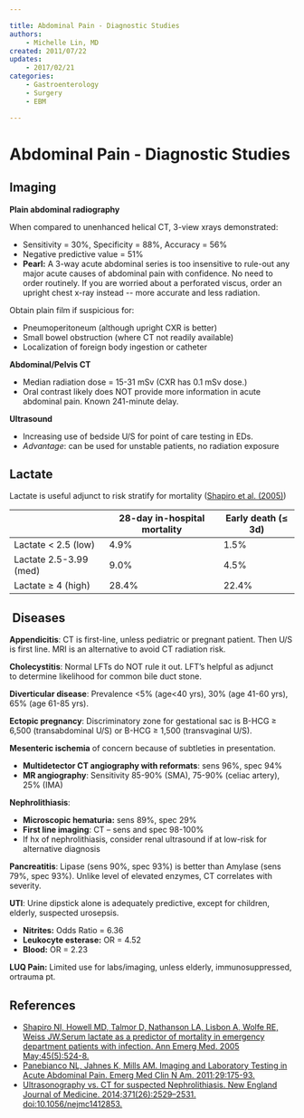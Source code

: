 ```yaml
---

title: Abdominal Pain - Diagnostic Studies
authors:
    - Michelle Lin, MD
created: 2011/07/22
updates:
    - 2017/02/21
categories:
    - Gastroenterology
    - Surgery
    - EBM

---
```


# Abdominal Pain - Diagnostic Studies

## Imaging

**Plain abdominal radiography**

When compared to unenhanced helical CT, 3-view xrays demonstrated:

-   Sensitivity = 30%, Specificity = 88%, Accuracy = 56%
-   Negative predictive value = 51%
-   **Pearl:** A 3-way acute abdominal series is too insensitive to rule-out any major acute causes of abdominal pain with confidence. No need to order routinely. If you are worried about a perforated viscus, order an upright chest x-ray instead -- more accurate and less radiation. 

Obtain plain film if suspicious for:

-   Pneumoperitoneum (although upright CXR is better)
-   Small bowel obstruction (where CT not readily available) 
-   Localization of foreign body ingestion or catheter

**Abdominal/Pelvis CT**

-   Median radiation dose = 15-31 mSv (CXR has 0.1 mSv dose.)
-   Oral contrast likely does NOT provide more information in acute abdominal pain. Known 241-minute delay.

**Ultrasound**

-   Increasing use of bedside U/S for point of care testing in EDs.
-   *Advantage*: can be used for unstable patients, no radiation exposure 

## Lactate

Lactate is useful adjunct to risk stratify for mortality ([Shapiro et al. (2005)](https://www.ncbi.nlm.nih.gov/pubmed/15855951))


|                        | 28-day in-hospital mortality | Early death (≤ 3d)       |
|------------------------|--------------------|-------------|
| Lactate &lt; 2.5 (low) | 4.9%               | 1.5%        |
| Lactate 2.5-3.99 (med) | 9.0%               | 4.5%        |
| Lactate ≥ 4 (high)     | 28.4%              | 22.4%       |

##  Diseases

**Appendicitis**: CT is first-line, unless pediatric or pregnant patient. Then U/S is first line. MRI is an alternative to avoid CT radiation risk.

**Cholecystitis**: Normal LFTs do NOT rule it out. LFT’s helpful as adjunct to determine likelihood for common bile duct stone.

**Diverticular disease**: Prevalence &lt;5% (age&lt;40 yrs), 30% (age 41-60 yrs), 65% (age 61-85 yrs).

**Ectopic pregnancy**: Discriminatory zone for gestational sac is B-HCG ≥ 6,500 (transabdominal U/S) or B-HCG ≥ 1,500 (transvaginal U/S).

**Mesenteric ischemia** of concern because of subtleties in presentation.
  -   **Multidetector CT angiography with reformats**: sens 96%, spec 94%
  -   **MR angiography**: Sensitivity 85-90% (SMA), 75-90% (celiac artery), 25% (IMA) 

**Nephrolithiasis**:
-   **Microscopic hematuria:** sens 89%, spec 29%
-   **First line imaging**: CT – sens and spec 98-100%
-   If hx of nephrolithiasis, consider renal ultrasound if at low-risk for alternative diagnosis

**Pancreatitis**: Lipase (sens 90%, spec 93%) is better than Amylase (sens 79%, spec 93%). Unlike level of elevated enzymes, CT correlates with severity.

**UTI**: Urine dipstick alone is adequately predictive, except for children, elderly, suspected urosepsis.
-   **Nitrites:** Odds Ratio = 6.36
-   **Leukocyte esterase:** OR = 4.52 
-   **Blood:** OR = 2.23

**LUQ Pain:** Limited use for labs/imaging, unless elderly, immunosuppressed, ortrauma pt.

## References

-   [Shapiro NI, Howell MD, Talmor D, Nathanson LA, Lisbon A, Wolfe RE, Weiss JW.Serum lactate as a predictor of mortality in emergency department patients with infection. Ann Emerg Med. 2005 May;45(5):524-8.](https://www.ncbi.nlm.nih.gov/pubmed/15855951)
-   [Panebianco NL, Jahnes K, Mills AM. Imaging and Laboratory Testing in Acute Abdominal Pain. Emerg Med Clin N Am. 2011;29:175-93.](https://www.ncbi.nlm.nih.gov/pubmed/?term=21515175)
- [Ultrasonography vs. CT for suspected Nephrolithiasis. New England Journal of Medicine. 2014;371(26):2529–2531. doi:10.1056/nejmc1412853.](https://www.ncbi.nlm.nih.gov/pubmed/?term=25229916)
